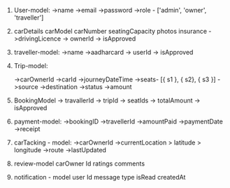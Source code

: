 1. User-model:
    ->name
    ->email
    ->password
    ->role - ['admin', 'owner', 'traveller']

2. carDetails
    carModel
    carNumber
    seatingCapacity
    photos
    insurance
    ->drivingLicence
    -> ownerId 
    -> isApproved

3. traveller-model:
    ->name
    ->aadharcard
    -> userId
    -> isApproved

4. Trip-model:
    
     ->carOwnerId
     ->carId 
     ->journeyDateTime
     ->seats- [{ s1 }, { s2}, { s3 }]
     ->source
     ->destination
     ->status
     ->amount


5. BookingModel
    -> travallerId
    -> tripId
    -> seatIds 
    -> totalAmount
    -> isApproved

6. payment-model:
    ->bookingID
    ->travellerId
    ->amountPaid
    ->paymentDate
    ->receipt

7. carTacking - model:
    ->carOwnerId
    ->currentLocation 
        > latitude
        > longitude
    ->route
    ->lastUpdated

8. review-model
    carOwner Id
    ratings
    comments
9. notification - model 
   user Id
   message
   type
   isRead
   createdAt

